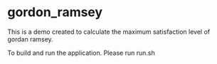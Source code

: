 # gordon_ramsey

This is a demo created to calculate the maximum satisfaction level of gordan ramsey.

To build and run the application. Please run run.sh
